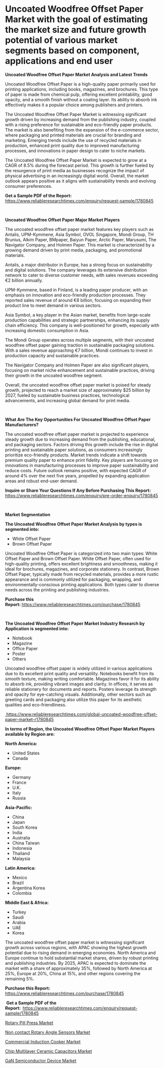 <p><h1>Uncoated Woodfree Offset Paper Market with the goal of estimating the market size and future growth potential of various market segments based on component, applications and end user</h1></p><p><strong>Uncoated Woodfree Offset Paper Market Analysis and Latest Trends</strong></p>
<p><p>Uncoated Woodfree Offset Paper is a high-quality paper primarily used for printing applications, including books, magazines, and brochures. This type of paper is made from chemical pulp, offering excellent printability, good opacity, and a smooth finish without a coating layer. Its ability to absorb ink effectively makes it a popular choice among publishers and printers.</p><p>The Uncoated Woodfree Offset Paper Market is witnessing significant growth driven by increasing demand from the publishing industry, coupled with a rising preference for sustainable and eco-friendly paper products. The market is also benefiting from the expansion of the e-commerce sector, where packaging and printed materials are crucial for branding and marketing. Emerging trends include the use of recycled materials in production, enhanced print quality due to improved manufacturing processes, and innovations in paper design to cater to niche markets.</p><p>The Uncoated Woodfree Offset Paper Market is expected to grow at a CAGR of 8.5% during the forecast period. This growth is further fueled by the resurgence of print media as businesses recognize the impact of physical advertising in an increasingly digital world. Overall, the market outlook appears positive as it aligns with sustainability trends and evolving consumer preferences.</p></p>
<p><strong>Get a Sample PDF of the Report:&nbsp;</strong> <a href="https://www.reliableresearchtimes.com/enquiry/request-sample/1780845?utm_campaign=1598&utm_medium=2&utm_source=Github&utm_content=ia&utm_term=13102024&utm_id=uncoated-woodfree-offset-paper">https://www.reliableresearchtimes.com/enquiry/request-sample/1780845</a></p>
<p>&nbsp;</p>
<p><strong>Uncoated Woodfree Offset Paper Major Market Players</strong></p>
<p><p>The uncoated woodfree offset paper market features key players such as Antalis, UPM-Kymmene, Asia Symbol, OVOL Singapore, Mondi Group, TH Brunius, Alkim Paper, BMpaper, Baiyun Paper, Arctic Paper, Marusumi, The Navigator Company, and Holmen Paper. This market is characterized by a growing demand driven by print media, packaging, and promotional materials.</p><p>Antalis, a major distributor in Europe, has a strong focus on sustainability and digital solutions. The company leverages its extensive distribution network to cater to diverse customer needs, with sales revenues exceeding €2 billion annually.</p><p>UPM-Kymmene, based in Finland, is a leading paper producer, with an emphasis on innovation and eco-friendly production processes. They reported sales revenue of around €8 billion, focusing on expanding their product line to meet demand in various sectors.</p><p>Asia Symbol, a key player in the Asian market, benefits from large-scale production capabilities and strategic partnerships, enhancing its supply chain efficiency. This company is well-positioned for growth, especially with increasing domestic consumption in Asia.</p><p>The Mondi Group operates across multiple segments, with their uncoated woodfree offset paper gaining traction in sustainable packaging solutions. With a sales revenue approaching €7 billion, Mondi continues to invest in production capacity and sustainable practices.</p><p>The Navigator Company and Holmen Paper are also significant players, focusing on market niche enhancement and sustainable practices, driving their growth in the uncoated woodfree segment.</p><p>Overall, the uncoated woodfree offset paper market is poised for steady growth, projected to reach a market size of approximately $25 billion by 2027, fueled by sustainable business practices, technological advancements, and increasing global demand for print media.</p></p>
<p>&nbsp;</p>
<p><strong>What Are The Key Opportunities For Uncoated Woodfree Offset Paper Manufacturers?</strong></p>
<p><p>The uncoated woodfree offset paper market is projected to experience steady growth due to increasing demand from the publishing, educational, and packaging sectors. Factors driving this growth include the rise in digital printing and sustainable paper solutions, as consumers increasingly prioritize eco-friendly products. Market trends indicate a shift towards premium quality paper to enhance print fidelity. Key players are focusing on innovations in manufacturing processes to improve paper sustainability and reduce costs. Future outlook remains positive, with expected CAGR of around 4% over the next five years, propelled by expanding application areas and robust end-user demand.</p></p>
<p><strong>Inquire or Share Your Questions If Any Before Purchasing This Report:</strong> <a href="https://www.reliableresearchtimes.com/enquiry/pre-order-enquiry/1780845?utm_campaign=1598&utm_medium=2&utm_source=Github&utm_content=ia&utm_term=13102024&utm_id=uncoated-woodfree-offset-paper">https://www.reliableresearchtimes.com/enquiry/pre-order-enquiry/1780845</a></p>
<p>&nbsp;</p>
<p><strong>Market Segmentation</strong></p>
<p><strong>The Uncoated Woodfree Offset Paper Market Analysis by types is segmented into:</strong></p>
<p><ul><li>White Offset Paper</li><li>Brown Offset Paper</li></ul></p>
<p><p>Uncoated Woodfree Offset Paper is categorized into two main types: White Offset Paper and Brown Offset Paper. White Offset Paper, often used for high-quality printing, offers excellent brightness and smoothness, making it ideal for brochures, magazines, and corporate stationery. In contrast, Brown Offset Paper, typically made from recycled materials, provides a more rustic appearance and is commonly utilized for packaging, wrapping, and environmentally-conscious printing applications. Both types cater to diverse needs across the printing and publishing industries.</p></p>
<p><strong>Purchase this Report:&nbsp;</strong><a href="https://www.reliableresearchtimes.com/purchase/1780845?utm_campaign=1598&utm_medium=2&utm_source=Github&utm_content=ia&utm_term=13102024&utm_id=uncoated-woodfree-offset-paper">https://www.reliableresearchtimes.com/purchase/1780845</a></p>
<p>&nbsp;</p>
<p><strong>The Uncoated Woodfree Offset Paper Market Industry Research by Application is segmented into:</strong></p>
<p><ul><li>Notebook</li><li>Magazine</li><li>Office Paper</li><li>Poster</li><li>Others</li></ul></p>
<p><p>Uncoated woodfree offset paper is widely utilized in various applications due to its excellent print quality and versatility. Notebooks benefit from its smooth texture, making writing comfortable. Magazines favor it for its ability to absorb ink, providing vibrant images and clarity. In offices, it serves as reliable stationery for documents and reports. Posters leverage its strength and opacity for eye-catching visuals. Additionally, other sectors such as greeting cards and packaging also utilize this paper for its aesthetic qualities and eco-friendliness.</p></p>
<p><a href="https://www.reliableresearchtimes.com/global-uncoated-woodfree-offset-paper-market-r1780845?utm_campaign=1598&utm_medium=2&utm_source=Github&utm_content=ia&utm_term=13102024&utm_id=uncoated-woodfree-offset-paper">&nbsp;https://www.reliableresearchtimes.com/global-uncoated-woodfree-offset-paper-market-r1780845</a></p>
<p><strong>In terms of Region, the Uncoated Woodfree Offset Paper Market Players available by Region are:</strong></p>
<p>
    <p> <strong> North America: </strong>
        <ul>
            <li>United States</li>
            <li>Canada</li>
        </ul>
        </p> 
    <p> <strong> Europe: </strong>
        <ul>
            <li>Germany</li>
            <li>France</li>
            <li>U.K.</li>
            <li>Italy</li>
            <li>Russia</li>
        </ul>
        </p> 
    <p> <strong> Asia-Pacific: </strong>
        <ul>
            <li>China</li>
            <li>Japan</li>
            <li>South Korea</li>
            <li>India</li>
            <li>Australia</li>
            <li>China Taiwan</li>
            <li>Indonesia</li>
            <li>Thailand</li>
            <li>Malaysia</li>
        </ul>
        </p> 
    <p> <strong> Latin America: </strong>
        <ul>
            <li>Mexico</li>
            <li>Brazil</li>
            <li>Argentina Korea</li>
            <li>Colombia</li>
        </ul>
        </p> 
    <p> <strong> Middle East & Africa: </strong>
        <ul>
            <li>Turkey</li>
            <li>Saudi</li>
            <li>Arabia</li>
            <li>UAE</li>
            <li>Korea</li>
        </ul>
    </p>
    </p>
<p><p>The uncoated woodfree offset paper market is witnessing significant growth across various regions, with APAC showing the highest growth potential due to rising demand in emerging economies. North America and Europe continue to hold substantial market shares, driven by robust printing and publishing industries. By 2025, APAC is expected to dominate the market with a share of approximately 35%, followed by North America at 25%, Europe at 20%, China at 15%, and other regions covering the remaining 5%.</p></p>
<p><strong>Purchase this Report: </strong><a href="https://www.reliableresearchtimes.com/purchase/1780845?utm_campaign=1598&utm_medium=2&utm_source=Github&utm_content=ia&utm_term=13102024&utm_id=uncoated-woodfree-offset-paper">https://www.reliableresearchtimes.com/purchase/1780845</a></p>
<p>&nbsp;<strong>Get a Sample PDF of the Report:&nbsp;&nbsp;</strong><a href="https://www.reliableresearchtimes.com/enquiry/request-sample/1780845?utm_campaign=1598&utm_medium=2&utm_source=Github&utm_content=ia&utm_term=13102024&utm_id=uncoated-woodfree-offset-paper">https://www.reliableresearchtimes.com/enquiry/request-sample/1780845</a></p>
<p><strong></strong></p>
<p><p><a href="https://github.com/MarciaRunte/Market-Research-Report-List-1/blob/main/rotary-pill-press-market.md?utm_campaign=1598&utm_medium=2&utm_source=Github&utm_content=ia&utm_term=13102024&utm_id=uncoated-woodfree-offset-paper">Rotary Pill Press Market</a></p><p><a href="https://www.linkedin.com/pulse/non-contact-rotary-angle-sensors-market-growth-segmentation-iadze?utm_campaign=1598&utm_medium=2&utm_source=Github&utm_content=ia&utm_term=13102024&utm_id=uncoated-woodfree-offset-paper">Non contact Rotary Angle Sensors Market</a></p><p><a href="https://issuu.com/reportprime-2/docs/commercial-induction-cooker-market-_cbedb9a8c25061?utm_campaign=1598&utm_medium=2&utm_source=Github&utm_content=ia&utm_term=13102024&utm_id=uncoated-woodfree-offset-paper">Commercial Induction Cooker Market</a></p><p><a href="https://www.linkedin.com/pulse/chip-multilayer-ceramic-capacitors-market-matrix-applications-r8rge?utm_campaign=1598&utm_medium=2&utm_source=Github&utm_content=ia&utm_term=13102024&utm_id=uncoated-woodfree-offset-paper">Chip Multilayer Ceramic Capacitors Market</a></p><p><a href="https://www.linkedin.com/pulse/gan-semiconductor-device-market-segmentation-in-depth-analysis-rankf?utm_campaign=1598&utm_medium=2&utm_source=Github&utm_content=ia&utm_term=13102024&utm_id=uncoated-woodfree-offset-paper">GaN Semiconductor Device Market</a></p></p>